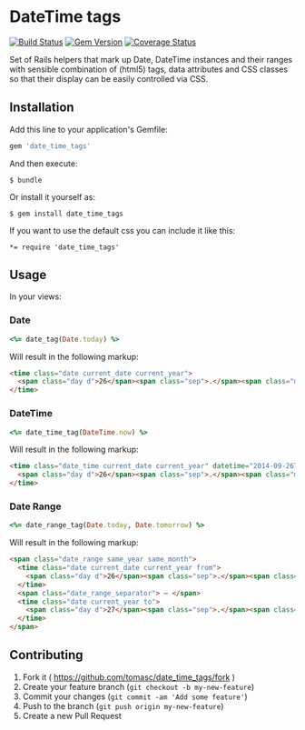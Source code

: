 # DateTime tags

[![Build Status](https://travis-ci.org/tomasc/date_time_tags.svg)](https://travis-ci.org/tomasc/date_time_tags) [![Gem Version](https://badge.fury.io/rb/date_time_tags.svg)](http://badge.fury.io/rb/date_time_tags) [![Coverage Status](https://img.shields.io/coveralls/tomasc/date_time_tags.svg)](https://coveralls.io/r/tomasc/date_time_tags)

Set of Rails helpers that mark up Date, DateTime instances and their ranges with sensible combination of (html5) tags, data attributes and CSS classes so that their display can be easily controlled via CSS.

## Installation

Add this line to your application's Gemfile:

```Ruby
gem 'date_time_tags'
```

And then execute:

```
$ bundle
```

Or install it yourself as:

```
$ gem install date_time_tags
```

If you want to use the default css you can include it like this:
```
*= require 'date_time_tags'
```

## Usage

In your views:

### Date

```Ruby
<%= date_tag(Date.today) %>
```

Will result in the following markup:

```HTML
<time class="date current_date current_year">
  <span class="day d">26</span><span class="sep">.</span><span class="month m">9</span><span class="sep">.</span><span class="year Y">2014</span>
</time>
```

### DateTime

```Ruby
<%= date_time_tag(DateTime.now) %>
```

Will result in the following markup:

```HTML
<time class="date_time current_date current_year" datetime="2014-09-26T15:35:56+02:00">
  <span class="day d">26</span><span class="sep">.</span><span class="month m">9</span><span class="sep">.</span><span class="year Y">2014</span> <span class="hours H">15</span><span class="sep">:</span><span class="minutes M">35</span>
</time>
```

### Date Range

```Ruby
<%= date_range_tag(Date.today, Date.tomorrow) %>
```

Will result in the following markup:

```HTML
<span class="date_range same_year same_month">
  <time class="date current_date current_year from">
    <span class="day d">26</span><span class="sep">.</span><span class="month m">9</span><span class="sep">.</span><span class="year Y">2014</span>
  </time>
  <span class="date_range_separator"> – </span>
  <time class="date current_year to">
    <span class="day d">27</span><span class="sep">.</span><span class="month m">9</span><span class="sep">.</span><span class="year Y">2014</span>
  </time>
</span>
```

## Contributing

1. Fork it ( https://github.com/tomasc/date_time_tags/fork )
2. Create your feature branch (`git checkout -b my-new-feature`)
3. Commit your changes (`git commit -am 'Add some feature'`)
4. Push to the branch (`git push origin my-new-feature`)
5. Create a new Pull Request
